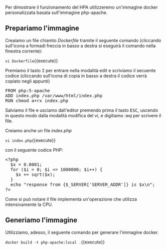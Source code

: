 Per dimostrare il funzionamento del HPA utilizzeremo un'immagine docker personalizzata basata sull'immagine php-apache. 

## Prepariamo l'immagine

Creaiamo un file chiamto *Dockerfile* tramite il seguente comando (cliccando sull'icona a formadi freccia in basso a destra si eseguirà il comando nella finestra corrente):

`vi Dockerfile`{{execute}}

Premiamo il tasto <kbd>I</kbd> per entrare nella modalità edit e scriviamo il secuente codice (cliccando sull'icona di copia in basso a destra il codice verrà copiato negli appunti)

<pre class="file" data-target="clipboard">
FROM php:5-apache
ADD index.php /var/www/html/index.php
RUN chmod a+rx index.php
</pre>

Salviamo il file e usciamo dall'editor premendo prima il tasto <kbd>ESC</kbd>, uscendo in questo modo dalla modalità modifica del vi, e digitiamo *:wq* per scrivere il file.

Creiamo anche un file *index.php* 

`vi index.php`{{execute}}

con il seguente codice PHP:

<pre class="file" data-target="clipboard">
&lt;?php
  $x = 0.0001;
  for ($i = 0; $i <= 1000000; $i++) {
    $x += sqrt($x);
  }
  echo "response from {$_SERVER['SERVER_ADDR']} is $x\n";
?>
</pre>

Come si può notare il file implementa un'operazione che utilizza intensivamente la CPU.

## Generiamo l'immagine

Utilizziamo, adesso, il seguente comando per generare l'immagine docker.

`docker build -t php-apache:local .`{{execute}}

